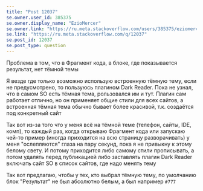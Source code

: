 ```yaml
---
title: "Post 12037"
se.owner.user_id: 385375
se.owner.display_name: "EzioMercer"
se.owner.link: "https://ru.meta.stackoverflow.com/users/385375/eziomercer"
se.link: "https://ru.meta.stackoverflow.com/q/12037"
se.post_id: 12037
se.post_type: question
---
```

<p>Проблема в том, что в Фрагмент кода, в блоке, где показывается результат, нет тёмной темы</p>
<p>Я везде где только возможно использую встроенную тёмную тему, если не предусмотрено, то пользуюсь плагином Dark Reader. Пока не узнал, что в самом SO есть тёмная тема, рользовался им и тут. Плагин сам работает отлично, но он применяет общие стили для всех сайтов, а встроенная тёмная тема обычно бывает более красивой, т.к. создаётся под конкретный сайт</p>
<p>Так вот из-за того что у меня всё на тёмной теме (телефон, сайты, IDE, комп), то каждый раз, когда открываю Фрагмент кода или запускаю чей-то пример (иногда приходится на всю страницу разворачивать) у меня &quot;ослепляются&quot; глаза на пару секунд, пока я не привыкну к этому белому свету. И потому приходится либо самому стили прописывать, а потом удалять перед публикацией либо заставлять плагин Dark Reader включать сайт SO в список сайтов, где надо менять тему</p>
<p>Так вот предлагаю, чтобы у тех, кто выбрал тёмную тему, по умолчанию блок &quot;Результат&quot; не был абсолютно белым, а был например <code>#777</code></p>
